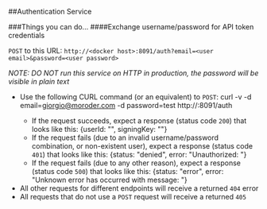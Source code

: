 ##Authentication Service

###Things you can do...
####Exchange username/password for API token credentials

`POST` to this URL: `http://<docker host>:8091/auth?email=<user email>&password=<user password>`

*NOTE: DO NOT run this service on HTTP in production, the password will be visible in plain text*

- Use the following CURL command (or an equivalent) to `POST`:
        curl -v -d email=giorgio@moroder.com -d password=test http://<docker host>:8091/auth
  -  If the request succeeds, expect a response (status code `200`) that looks like this:
        {userId: "<a user ID>", signingKey: "<a request signing key>"}
  -  If the request fails (due to an invalid username/password combination, or non-existent user), expect a response (status code `401`) that looks like this:
        {status: "denied", error: "Unauthorized: <error details>"}
  -  If the request fails (due to any other reason), expect a response (status code `500`) that looks like this:
        {status: "error", error: "Unknown error has occurred with message: <error details>"}
- All other requests for different endpoints will receive a returned `404` error
- All requests that do not use a `POST` request will receive a returned `405`
